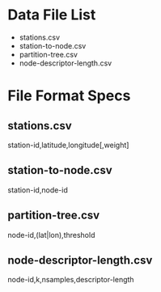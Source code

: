 Data File List
==============
  - stations.csv
  - station-to-node.csv
  - partition-tree.csv
  - node-descriptor-length.csv

File Format Specs
=================

stations.csv
------------
station-id,latitude,longitude[,weight]

station-to-node.csv
-------------------
station-id,node-id

partition-tree.csv
------------------
node-id,(lat|lon),threshold

node-descriptor-length.csv
--------------------------
node-id,k,nsamples,descriptor-length
